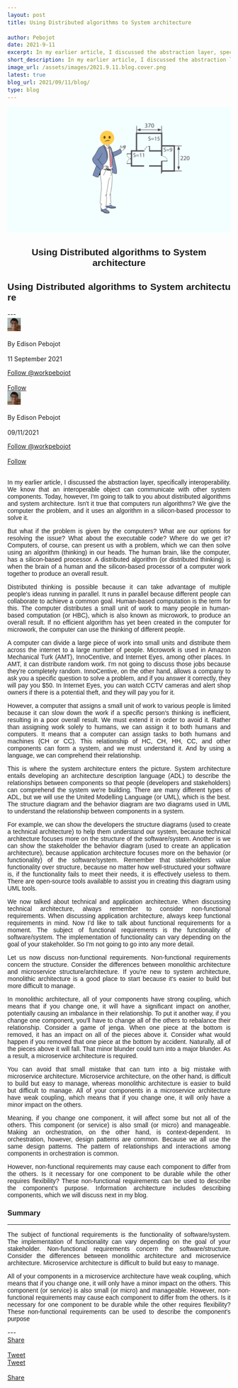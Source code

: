 ```yaml
---
layout: post
title: Using Distributed algorithms to System architecture 

author: Pebojot
date: 2021-9-11
excerpt: In my earlier article, I discussed the abstraction layer, specifically interoperability. We know that an interoperable object can communicate with other system components. Today, however, I'm going to talk to you about distributed algorithms and system architecture.
short_description: In my earlier article, I discussed the abstraction layer, specifically interoperability. We know that an interoperable object can communicate with other system components.
image_url: /assets/images/2021.9.11.blog.cover.png
latest: true
blog_url: 2021/09/11/blog/
type: blog
---
```

<img src="/assets/images/2021.9.11.blog.cover.png" class="rounded img-fluid">

<div class="desktop__size " style="text-align: center;font-family:sans-serif;word-spacing: 0px;">
    <h2>Using Distributed algorithms to System architecture</h2>
</div>
<div class="mobile__size " style="text-align: justify;word-break: break-all;font-family:sans-serif;word-spacing: 0px;">
    <h2>Using Distributed algorithms to System architecture</h2>
</div>
---

  <div class="desktop__size ">
    <div class="d-flex align-items-center">
      <div class="align-self-center">
        <small class="text-muted">
          <img src="/assets/images/2x2.webp" width="30" height="30" class="img-fluid rounded-circle"
            alt="Edison Pebojot">
        </small>
      </div>
      &nbsp;
      <div class="align-self-center">
        By Edison Pebojot
      </div>
      &nbsp;
      <div class="align-self-center">
        11 September 2021
      </div>
    </div>
    <p></p>
    <div class="d-flex align-items-center">
      <div class="align-self-center">
        <a href="https://twitter.com/workpebojot?ref_src=twsrc%5Etfw" class="twitter-follow-button" data-size="large"
          data-show-screen-name="false" data-show-count="false">Follow @workpebojot</a>
        <script async src="https://platform.twitter.com/widgets.js" charset="utf-8"></script>
      </div>
      &nbsp;
      <div class="align-self-center">
        <a class="github-button" href="https://github.com/workpebojot"
          data-color-scheme="no-preference: light; light: light; dark: light;" data-size="large"
          aria-label="Follow @workpebojot on GitHub">Follow</a>
      </div>
    </div>
  </div>


<div class="mobile__size">
    <div class="d-flex align-items-center">
        <div class="align-self-center">
            <small class="text-muted">
                <img src="/assets/images/2x2.webp" width="30" height="30" class="img-fluid rounded-circle"  alt="Edison Pebojot">
            </small>
        </div>
        &nbsp;
        <div class="align-self-center">
            By Edison Pebojot
        </div>
        &nbsp;
        <div class="align-self-center flex-grow-1">
            09/11/2021
        </div>
    </div>
    <p></p>
    <div class="d-flex align-items-center justify-content-start">
        <div class="align-self-center">
            <a href="https://twitter.com/workpebojot?ref_src=twsrc%5Etfw" class="twitter-follow-button align-self-center" data-show-screen-name="false" data-show-count="false">Follow @workpebojot</a><script async src="https://platform.twitter.com/widgets.js" charset="utf-8"></script>
        </div>
        &nbsp;
        <div class="align-self-center">
            <a class="github-button align-self-center" href="https://github.com/workpebojot" aria-label="Follow @workpebojot on GitHub">Follow</a>
        </div>
    </div>
</div>
<br />
<div style="text-align: justify;word-break: keep-all;font-family:sans-serif;">
    <p>In my earlier article, I discussed the abstraction layer, specifically interoperability. We know that an interoperable object can communicate with other system components. Today, however, I'm going to talk to you about distributed algorithms and system architecture. Isn't it true that computers run algorithms? We give the computer the problem, and it uses an algorithm in a silicon-based processor to solve it.</p>
    <p>But what if the problem is given by the computers? What are our options for resolving the issue? What about the executable code? Where do we get it? Computers, of course, can present us with a problem, which we can then solve using an algorithm (thinking) in our heads. The human brain, like the computer, has a silicon-based processor. A distributed algorithm (or distributed thinking) is when the brain of a human and the silicon-based processor of a computer work together to produce an overall result.</p>
    <p>Distributed thinking is possible because it can take advantage of multiple people's ideas running in parallel. It runs in parallel because different people can collaborate to achieve a common goal. Human-based computation is the term for this. The computer distributes a small unit of work to many people in human-based computation (or HBC), which is also known as microwork, to produce an overall result. If no efficient algorithm has yet been created in the computer for microwork, the computer can use the thinking of different people.</p>
    <p>A computer can divide a large piece of work into small units and distribute them across the internet to a large number of people. Microwork is used in Amazon Mechanical Turk (AMT), InnoCentive, and Internet Eyes, among other places. In AMT, it can distribute random work. I'm not going to discuss those jobs because they're completely random. InnoCentive, on the other hand, allows a company to ask you a specific question to solve a problem, and if you answer it correctly, they will pay you $50. In Internet Eyes, you can watch CCTV cameras and alert shop owners if there is a potential theft, and they will pay you for it.</p>
    <p>However, a computer that assigns a small unit of work to various people is limited because it can slow down the work if a specific person's thinking is inefficient, resulting in a poor overall result. We must extend it in order to avoid it. Rather than assigning work solely to humans, we can assign it to both humans and computers. It means that a computer can assign tasks to both humans and machines (CH or CC). This relationship of HC, CH, HH, CC, and other components can form a system, and we must understand it. And by using a language, we can comprehend their relationship.</p>
    <p>This is where the system architecture enters the picture. System architecture entails developing an architecture description language (ADL) to describe the relationships between components so that people (developers and stakeholders) can comprehend the system we're building. There are many different types of ADL, but we will use the United Modelling Language (or UML), which is the best. The structure diagram and the behavior diagram are two diagrams used in UML to understand the relationship between components in a system.</p>
    <p>For example, we can show the developers the structure diagrams (used to create a technical architecture) to help them understand our system, because technical architecture focuses more on the structure of the software/system. Another is we can show the stakeholder the behavior diagram (used to create an application architecture), because application architecture focuses more on the behavior (or functionality) of the software/system. Remember that stakeholders value functionality over structure, because no matter how well-structured your software is, if the functionality fails to meet their needs, it is effectively useless to them. There are open-source tools available to assist you in creating this diagram using UML tools.</p>
    <p>We now talked about technical and application architecture. When discussing technical architecture, always remember to consider non-functional requirements. When discussing application architecture, always keep functional requirements in mind. Now I'd like to talk about functional requirements for a moment. The subject of functional requirements is the functionality of software/system. The implementation of functionality can vary depending on the goal of your stakeholder. So I'm not going to go into any more detail.</p>
    <p>Let us now discuss non-functional requirements. Non-functional requirements concern the structure. Consider the differences between monolithic architecture and microservice structure/architecture. If you're new to system architecture, monolithic architecture is a good place to start because it's easier to build but more difficult to manage.</p>
    <p>In monolithic architecture, all of your components have strong coupling, which means that if you change one, it will have a significant impact on another, potentially causing an imbalance in their relationship. To put it another way, if you change one component, you'll have to change all of the others to rebalance their relationship. Consider a game of jenga. When one piece at the bottom is removed, it has an impact on all of the pieces above it. Consider what would happen if you removed that one piece at the bottom by accident. Naturally, all of the pieces above it will fall. That minor blunder could turn into a major blunder. As a result, a microservice architecture is required.</p>
    <p>You can avoid that small mistake that can turn into a big mistake with microservice architecture. Microservice architecture, on the other hand, is difficult to build but easy to manage, whereas monolithic architecture is easier to build but difficult to manage. All of your components in a microservice architecture have weak coupling, which means that if you change one, it will only have a minor impact on the others.</p>
    <p>Meaning, if you change one component, it will affect some but not all of the others. This component (or service) is also small (or micro) and manageable. Making an orchestration, on the other hand, is context-dependent. In orchestration, however, design patterns are common. Because we all use the same design patterns. The pattern of relationships and interactions among components in orchestration is common.</p>
    <p>However, non-functional requirements may cause each component to differ from the others. Is it necessary for one component to be durable while the other requires flexibility? These non-functional requirements can be used to describe the component's purpose. Information architecture includes describing components, which we will discuss next in my blog.</p>
    <h3>Summary</h3>
    <hr />
    <p>The subject of functional requirements is the functionality of software/system. The implementation of functionality can vary depending on the goal of your stakeholder. Non-functional requirements concern the software/structure. Consider the differences between monolithic architecture and microservice architecture. Microservice architecture is difficult to build but easy to manage. </p>
    <p>All of your components in a microservice architecture have weak coupling, which means that if you change one, it will only have a minor impact on the others. This component (or service) is also small (or micro) and manageable. However, non-functional requirements may cause each component to differ from the others. Is it necessary for one component to be durable while the other requires flexibility? These non-functional requirements can be used to describe the component's purpose</p>
</div>
---
<div class="desktop__size ">
  <div class="d-flex align-items-center">
    <div class="align-self-center">
      <div class="fb-share-button align-self-center" style="vertical-align: super;top:-2px" data-href="https://www.pebojot.com/2021/09/11/blog/" data-layout="button" data-size="large"><a target="_blank" href="https://www.facebook.com/sharer/sharer.php?u=https%3A%2F%2Fdevelopers.facebook.com%2Fdocs%2Fplugins%2F&amp;src=sdkpreparse" class="fb-xfbml-parse-ignore">Share</a></div>
    </div>
    &nbsp;
    <div class="align-self-center">
      <a href="https://twitter.com/share?ref_src=twsrc%5Etfw" class="twitter-share-button" data-size="large"
        data-show-screen-name="false" data-show-count="false" data-via="workpebojot">Tweet</a>
      <script async src="https://platform.twitter.com/widgets.js" charset="utf-8"></script>
    </div>
  </div>
</div>

<div class="mobile__size">
    <div class="d-flex align-items-center justify-content-start">
        <div class="align-self-center">
            <a href="https://twitter.com/share?ref_src=twsrc%5Etfw" class="twitter-share-button align-self-center" data-show-screen-name="false" data-show-count="false" data-via="workpebojot">Tweet</a><script async src="https://platform.twitter.com/widgets.js" charset="utf-8"></script>
        </div>
        &nbsp;
        <div class="align-self-center">
            <div class="fb-share-button align-self-center" style="vertical-align: super;top:-2px" data-href="https://www.pebojot.com/2021/09/11/blog/" data-layout="button" data-size="small"><a target="_blank" href="https://www.facebook.com/sharer/sharer.php?u=https%3A%2F%2Fdevelopers.facebook.com%2Fdocs%2Fplugins%2F&amp;src=sdkpreparse" class="fb-xfbml-parse-ignore">Share</a></div>
        </div>
    </div>
</div>
<br />
<br />
<br />
<br />
<br />